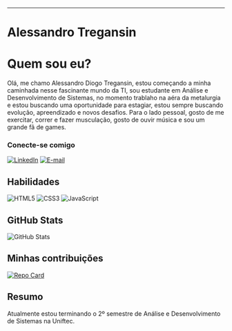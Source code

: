 
---

# Alessandro Tregansin

# Quem sou eu?
Olá, me chamo Alessandro Diogo Tregansin, estou começando a minha caminhada nesse fascinante mundo da TI, sou estudante em Análise e Desenvolvimento de Sistemas, no momento trablaho na aéra da metalurgia e estou buscando uma oportunidade para estagiar, estou sempre buscando evolução, apreendizado e novos desafios.
Para o lado pessoal, gosto de me exercitar, correr e fazer musculação, gosto de ouvir música e sou um grande fã de games.

### Conecte-se comigo
[![LinkedIn](https://img.shields.io/badge/LinkedIn-000?style=for-the-badge&logo=linkedin&logoColor=0E76A8)](https://www.linkedin.com/in/alessandro-diogo-tregansin-67178599/)
[![E-mail](https://img.shields.io/badge/-Gmail-FF0000?style=flat-square&labelColor=FF0000&logo=gmail&logoColor=white&link=LINK-DO-SEU-GMAIL)](mailto:alessandrotregansin@gmail.com)

## Habilidades
![HTML5](https://img.shields.io/badge/HTML5-000?style=for-the-badge&logo=html5)
![CSS3](https://img.shields.io/badge/CSS3-000?style=for-the-badge&logo=css3&logoColor=264CE4)
![JavaScript](https://img.shields.io/badge/JavaScript-000?style=for-the-badge&logo=javascript)

## GitHub Stats
![GitHub Stats](https://github-readme-stats.vercel.app/api?username=Alemetall&theme=transparent&bg_color=000&border_color=30A3DC&show_icons=true&icon_color=30A3DC&title_color=E94D5F&text_color=FFF)

## Minhas contribuições
[![Repo Card](https://github-readme-stats.vercel.app/api/pin/?username=Alemetall&repo=dio-lab-open-source&bg_color=000&border_color=30A3DC&show_icons=true&icon_color=30A3DC&title_color=E94D5F&text_color=FFF)](https://github.com/AlessandroGZaros/dio-lab-open-source)

## Resumo

Atualmente estou terminando o 2º semestre de Análise e Desenvolvimento de Sistemas na Uniftec.